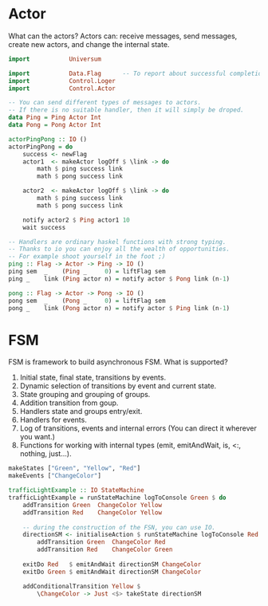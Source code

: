# Actor
What can the actors? Actors can: receive messages, send messages, create new actors, and change the internal state.

```haskell
import           Universum

import           Data.Flag      -- To report about successful completion.
import           Control.Loger
import           Control.Actor

-- You can send different types of messages to actors.
-- If there is no suitable handler, then it will simply be droped.
data Ping = Ping Actor Int
data Pong = Pong Actor Int

actorPingPong :: IO ()
actorPingPong = do
    success <- newFlag
    actor1  <- makeActor logOff $ \link -> do
        math $ ping success link
        math $ pong success link

    actor2  <- makeActor logOff $ \link -> do
        math $ ping success link
        math $ pong success link

    notify actor2 $ Ping actor1 10
    wait success

-- Handlers are ordinary haskel functions with strong typing.
-- Thanks to io you can enjoy all the wealth of opportunities.
-- For example shoot yourself in the foot ;)
ping :: Flag -> Actor -> Ping -> IO ()
ping sem  _    (Ping _     0) = liftFlag sem
ping _    link (Ping actor n) = notify actor $ Pong link (n-1)

pong :: Flag -> Actor -> Pong -> IO ()
pong sem  _    (Pong _     0) = liftFlag sem
pong _    link (Pong actor n) = notify actor $ Ping link (n-1)

```

# FSM

FSM is framework to build asynchronous FSM. What is supported?

1. Initial state, final state, transitions by events.
2. Dynamic selection of transitions by event and current state. 
3. State grouping and grouping of groups.
4. Addition transition from goup.
5. Handlers state and groups entry/exit.
6. Handlers for events.
7. Log of transitions, events and internal errors (You can direct it wherever you want.)
8. Functions for working with internal types (emit, emitAndWait, is, <:, nothing, just...).

```haskell
makeStates ["Green", "Yellow", "Red"]
makeEvents ["ChangeColor"]

trafficLightExample :: IO StateMachine
trafficLightExample = runStateMachine logToConsole Green $ do
    addTransition Green  ChangeColor Yellow
    addTransition Red    ChangeColor Yellow
    
    -- during the construction of the FSN, you can use IO.
    directionSM <- initialiseAction $ runStateMachine logToConsole Red $ do
        addTransition Green  ChangeColor Red
        addTransition Red    ChangeColor Green
    
    exitDo Red   $ emitAndWait directionSM ChangeColor
    exitDo Green $ emitAndWait directionSM ChangeColor

    addConditionalTransition Yellow $
        \ChangeColor -> Just <$> takeState directionSM
```